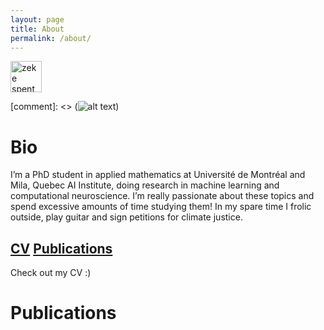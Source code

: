 ```yaml
---
layout: page
title: About
permalink: /about/
---
```


<img src="https://zek3r.github.io/profile.jpeg" alt="zeke spent all night making this webpage" width="50"/>

[comment]: <> (![alt text](https://zek3r.github.io/profile.jpeg "zeke spent all night making this webpage"))

# Bio

I’m a PhD student in applied mathematics at Université de Montréal and Mila, Quebec AI Institute, doing research in machine learning and computational neuroscience. I’m really passionate about these topics and spend excessive amounts of time studying them! In my spare time I frolic outside, play guitar and sign petitions for climate justice.


## [CV](https://zek3r.github.io/cv_current.pdf "zeke's cv") [Publications](https://scholar.google.ca/citations?user=KwgL380AAAAJ&hl=en&oi=ao "google scholar")

Check out my CV  :)

# Publications

